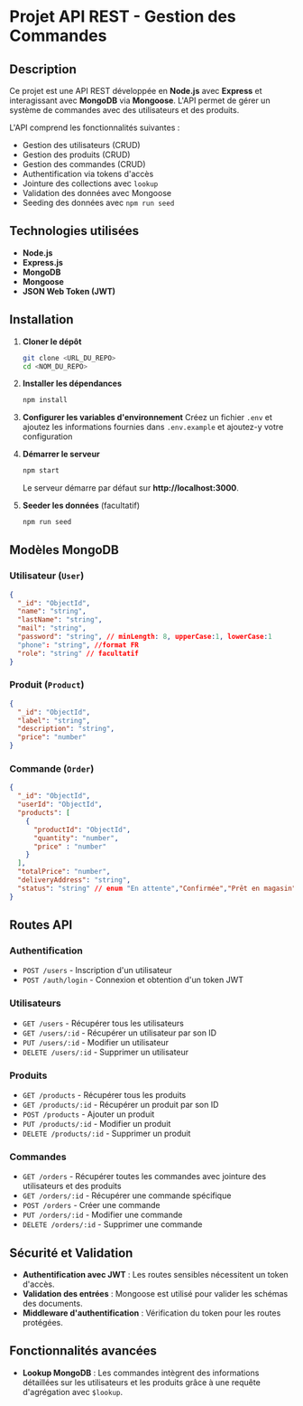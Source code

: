 # Projet API REST - Gestion des Commandes

## Description

Ce projet est une API REST développée en **Node.js** avec **Express** et interagissant avec **MongoDB** via **Mongoose**. L'API permet de gérer un système de commandes avec des utilisateurs et des produits.

L'API comprend les fonctionnalités suivantes :

- Gestion des utilisateurs (CRUD)
- Gestion des produits (CRUD)
- Gestion des commandes (CRUD)
- Authentification via tokens d'accès
- Jointure des collections avec `lookup`
- Validation des données avec Mongoose
- Seeding des données avec `npm run seed`

## Technologies utilisées

- **Node.js**
- **Express.js**
- **MongoDB**
- **Mongoose**
- **JSON Web Token (JWT)**

## Installation

1. **Cloner le dépôt**
   ```bash
   git clone <URL_DU_REPO>
   cd <NOM_DU_REPO>
   ```
2. **Installer les dépendances**
   ```bash
   npm install
   ```
3. **Configurer les variables d'environnement**
   Créez un fichier `.env` et ajoutez les informations fournies dans `.env.example` et ajoutez-y votre configuration
4. **Démarrer le serveur**

   ```bash
   npm start
   ```

   Le serveur démarre par défaut sur **http://localhost:3000**.

5. **Seeder les données** (facultatif)
   ```bash
   npm run seed
   ```

## Modèles MongoDB

### Utilisateur (`User`)

```json
{
  "_id": "ObjectId",
  "name": "string",
  "lastName": "string",
  "mail": "string",
  "password": "string", // minLength: 8, upperCase:1, lowerCase:1
  "phone": "string", //format FR
  "role": "string" // facultatif
}
```

### Produit (`Product`)

```json
{
  "_id": "ObjectId",
  "label": "string",
  "description": "string",
  "price": "number"
}
```

### Commande (`Order`)

```json
{
  "_id": "ObjectId",
  "userId": "ObjectId",
  "products": [
    {
      "productId": "ObjectId",
      "quantity": "number",
      "price" : "number"
    }
  ],
  "totalPrice": "number",
  "deliveryAddress": "string",
  "status": "string" // enum "En attente","Confirmée","Prêt en magasin","Refusée","Annulée",
}
```

## Routes API

### Authentification

- `POST /users` - Inscription d'un utilisateur
- `POST /auth/login` - Connexion et obtention d'un token JWT

### Utilisateurs

- `GET /users` - Récupérer tous les utilisateurs
- `GET /users/:id` - Récupérer un utilisateur par son ID
- `PUT /users/:id` - Modifier un utilisateur
- `DELETE /users/:id` - Supprimer un utilisateur

### Produits

- `GET /products` - Récupérer tous les produits
- `GET /products/:id` - Récupérer un produit par son ID
- `POST /products` - Ajouter un produit
- `PUT /products/:id` - Modifier un produit
- `DELETE /products/:id` - Supprimer un produit

### Commandes

- `GET /orders` - Récupérer toutes les commandes avec jointure des utilisateurs et des produits
- `GET /orders/:id` - Récupérer une commande spécifique
- `POST /orders` - Créer une commande
- `PUT /orders/:id` - Modifier une commande
- `DELETE /orders/:id` - Supprimer une commande

## Sécurité et Validation

- **Authentification avec JWT** : Les routes sensibles nécessitent un token d'accès.
- **Validation des entrées** : Mongoose est utilisé pour valider les schémas des documents.
- **Middleware d'authentification** : Vérification du token pour les routes protégées.

## Fonctionnalités avancées

- **Lookup MongoDB** : Les commandes intègrent des informations détaillées sur les utilisateurs et les produits grâce à une requête d'agrégation avec `$lookup`.
